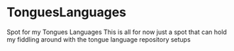 # TonguesLanguages
Spot for my Tongues Languages
This is all for now just a spot that can hold my fiddling around with the tongue language repository setups
